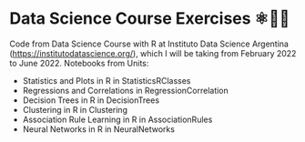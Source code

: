 # Data Science Course Exercises ⚛️👩‍💻
Code from Data Science Course with R at Instituto Data Science Argentina (https://institutodatascience.org/), which I will be taking from February 2022 to June 2022.
Notebooks from Units:
* Statistics and Plots in R in StatisticsRClasses
* Regressions and Correlations in RegressionCorrelation 
* Decision Trees in R in DecisionTrees
* Clustering in R in Clustering
* Association Rule Learning in R in AssociationRules
* Neural Networks in R in NeuralNetworks
